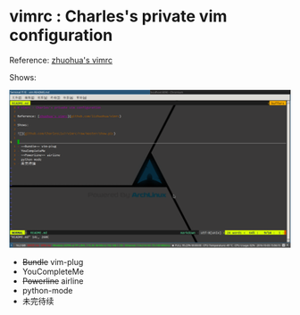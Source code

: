 # vimrc : Charles's private vim configuration

Reference: [zhuohua's vimrc](https://github.com/lizhuohua/vimrc)

Shows:

![](https://github.com/CharlesLiu7/vimrc/raw/master/show.png)


- ~~Bundle~~ vim-plug
- YouCompleteMe
- ~~Powerline~~ airline
- python-mode
- 未完待续
